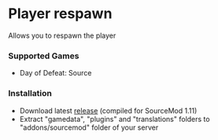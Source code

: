 # Player respawn

Allows you to respawn the player

### Supported Games

* Day of Defeat: Source

### Installation

* Download latest [release](https://github.com/dronelektron/player-respawn/releases) (compiled for SourceMod 1.11)
* Extract "gamedata", "plugins" and "translations" folders to "addons/sourcemod" folder of your server

